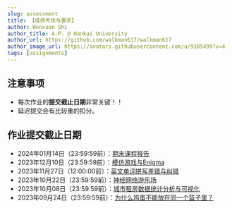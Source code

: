 ```yaml
---
slug: assessment
title: 【成绩考核与要求】
author: Wenxuan Shi
author_title: A.P. @ Nankai University
author_url: https://github.com/walkman617/walkman617
author_image_url: https://avatars.githubusercontent.com/u/9105499?v=4
tags: [assignments]
---
```



## 注意事项
- 每次作业的**提交截止日期**非常关键！！
- 延迟提交会有比较重的扣分。

## 作业提交截止日期
- 2024年01月14日（23:59:59前）：[期末课程报告](/blog/FinalReport)
- 2023年12月10日（23:59:59前）：[模仿游戏与Enigma](/blog/Problem5)
- 2023年11月27日（12:00:00前）：[英文单词拼写差错与纠错](/blog/Problem4)
- 2023年10月22日（23:59:59前）：[神经网络游乐场](/blog/Problem3)
- 2023年10月08日（23:59:59前）：[城市租房数据统计分析与可视化](/blog/Problem2)
- 2023年09月24日（23:59:59前）：[为什么鸡蛋不能放在同一个篮子里？](/blog/Problem1)